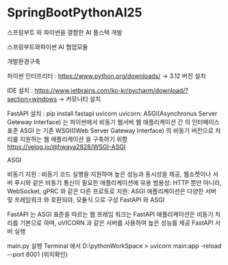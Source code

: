 # SpringBootPythonAI25
스프링부트 와 파이썬을 결합한 AI 풀스택 개발 

스프링부트와파이썬 AI 협업모듈

개발환경구축

파이썬 인터프리터 :  https://www.python.org/downloads/    -> 3.12 버전 설치

IDE 설치 :       https://www.jetbrains.com/ko-kr/pycharm/download/?section=windows          -> 커뮤니티 설치

FastAPI 설치 : pip install fastapi uvicorn uvicorn: ASGI(Asynchronus Server Geteway Interface) 는 파이썬에서 비동기 웹서버 웹 애플리케이션 간 의 인터페이스 표준 ASGI 는 기존 WSGI()Web Server Gateway Interface) 의 비동기
               버전으로 처리를 지원하는 웹 애플리케이션 을 구축하기 위함 https://velog.io/@hwaya2828/WSGI-ASGI


ASGI

비동기 지원 : 비동기 코드 실행을 지원하며 높은 성능과 동시성을 제공, 웹소켓이나 서버 푸시와 같은 비동기 통신이 필요한 애플리케이션에 유용 범용성: HTTP 뿐만 아니라, WebSocket, gPRC 와 같은 다른 프로토로 지원: ASGI 애플리케이션은 다양한
             서버 및 프레임워크 와 호환되먀, 모듈식 으로 구성 FastAPI 와 ASGI


FastAPI 는 ASGI 표준을 따르는 웹 프레임 워크는 FastAPI 애플리케이션은 비동기 처리를 기본으로 하며, uVICORN 과 같은 서버를 사용하여 높은 성능를 제공 FastAPI 서버 실행

main.py 실행  Terminal 에서 D:\pythonWorkSpace > uvicorn main:app -reload --port 8001 (위치확인)
